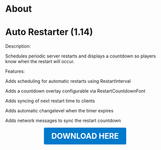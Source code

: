 # About

# Auto Restarter (1.14)

Description:

Schedules periodic server restarts and displays a countdown so players know when the restart will occur.

Features:

Adds scheduling for automatic restarts using RestartInterval

Adds a countdown overlay configurable via RestartCountdownFont

Adds syncing of next restart time to clients

Adds automatic changelevel when the timer expires

Adds network messages to sync the restart countdown

<p align="center"><a href="https://github.com/LiliaFramework/Modules/raw/refs/heads/gh-pages/autorestarter.zip" style="display:inline-block;padding:12px 24px;font-size:1.5rem;font-weight:bold;text-decoration:none;color:#fff;background-color:#007acc;border-radius:4px;">DOWNLOAD HERE</a></p>